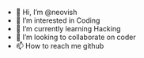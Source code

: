 - 👋 Hi, I’m @neovish
- 👀 I’m interested in Coding
- 🌱 I’m currently learning Hacking
- 💞️ I’m looking to collaborate on coder
- 📫 How to reach me  github

<!---
neovish/neovish is a ✨ special ✨ repository because its `README.md` (this file) appears on your GitHub profile.
You can click the Preview link to take a look at your changes.
--->
